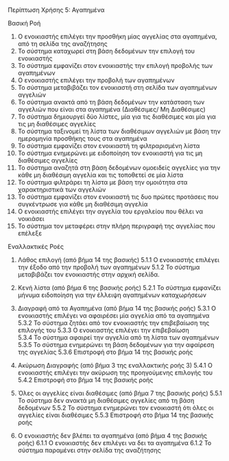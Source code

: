 Περίπτωση Χρήσης 5: Αγαπημένα

Βασική Ροή
1.  Ο ενοικιαστής επιλέγει την προσθήκη μίας αγγελίας στα αγαπημένα, από τη σελίδα της αναζήτησης
2.  Το σύστημα καταχωρεί στη βάση δεδομένων την επιλογή του ενοικιαστής
3.  Το σύστημα εμφανίζει στον ενοικιαστής την επιλογή προβολής των αγαπημένων 
4.  Ο ενοικιαστής επιλέγει την προβολή των αγαπημένων 
5.  Το σύστημα μεταβιβάζει τον ενοικιαστή στη σελίδα των αγαπημένων αγγελιών
6.  Το σύστημα ανακτά από τη βάση δεδομένων την κατάσταση των αγγελιών που είναι στα αγαπημένα (Διαθέσιμες/ Μη Διαθέσιμες)
7.  Το σύστημα δημιουργεί δύο λίστες, μία για τις διαθέσιμες και μία για τις μη διαθέσιμες αγγελίες
8.  Το σύστημα ταξινομεί τη λίστα των διαθέσιμων αγγελιών με βάση την ημερομηνία προσθήκης τους στα αγαπημένα
9.  Το σύστημα εμφανίζει στον ενοικιαστή τη φιλτραρισμένη λίστα
10. Το σύστημα ενημερώνει με ειδοποίηση τον ενοικιαστή για τις μη διαθέσιμες αγγελίες
11. Το σύστημα αναζητά στη βάση δεδομένων ομοειδείς αγγελίες για την κάθε μη διαθέσιμη αγγελία και τις τοποθετεί σε μία λίστα
12. Το σύστημα φιλτράρει τη λίστα με βάση την ομοιότητα στα χαρακτηριστικά των αγγελιών
13. Το σύστημα εμφανίζει στον ενοικιαστή τις δυο πρώτες προτάσεις που συγκέντρωσε για κάθε μη διαθέσιμη αγγελία 
14. Ο ενοικιαστής επιλέγει την αγγελία του εργαλείου που θέλει να νοικιάσει
15. Το σύστημα τον μεταφέρει στην πλήρη περιγραφή της αγγελίας που επέλεξε

Εναλλακτικές Ροές
1. Λάθος επιλογή (από βήμα 14 της βασικής)
5.1.1 Ο ενοικιαστής επιλέγει την έξοδο από την προβολή των αγαπημένων
5.1.2 Το σύστημα μεταβιβάζει τον ενοικιαστής στην αρχική σελίδα.

2. Κενή λίστα (από βήμα 6 της βασικής ροής)
5.2.1 Το σύστημα εμφανίζει μήνυμα ειδοποίηση για την έλλειψη αγαπημένων καταχωρήσεων

3. Διαγραφή από τα Αγαπημένα (από βήμα 14 της βασικής ροής)
5.3.1 Ο ενοικιαστής επιλέγει να αφαιρέσει μία αγγελία από τα αγαπημένα
5.3.2 Το σύστημα ζητάει από τον ενοικιαστής την επιβεβαίωση της επιλογής του 
5.3.3 Ο ενοικιαστής επιλέγει την επιβεβαίωση  
5.3.4 Το σύστημα αφαιρεί την αγγελία από τη λίστα των αγαπημένων
5.3.5 Το σύστημα ενημερώνει τη βάση δεδομένων για την αφαίρεση της αγγελίας
5.3.6 Επιστροφή στο βήμα 14 της βασικής ροής

4. Ακύρωση Διαγραφής (από βήμα 3 της εναλλακτικής ροής 3)
5.4.1 Ο ενοικιαστής επιλέγει την ακύρωση της προηγούμενης επιλογής του
5.4.2 Επιστροφή στο βήμα 14 της βασικής ροής

5. Όλες οι αγγελίες είναι διαθέσιμες (από βήμα 7 της βασικής ροής)
5.5.1 Το σύστημα δεν ανακτά μη διαθέσιμες αγγελίες από τη βάση δεδομένων
5.5.2 Το σύστημα ενημερώνει τον ενοικιαστή ότι όλες οι αγγελίες είναι διαθέσιμες
5.5.3 Επιστροφή στο βήμα 14 της βασικής ροής

6. Ο ενοικιαστής δεν βλέπει τα αγαπημένα  (από βήμα 4 της βασικής ροής)
6.1.1 Ο ενοικιαστής δεν επιλέγει να δει τα αγαπημένα
6.1.2 Το σύστημα παραμένει στην σελίδα της αναζήτησης